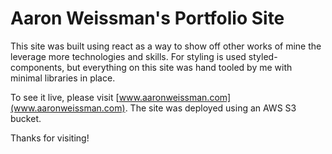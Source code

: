 # Aaron Weissman's Portfolio Site

This site was built using react as a way to show off other works of mine the leverage more technologies and skills. For styling is used styled-components, but everything on this site was hand tooled by me with minimal libraries in place.

To see it live, please visit [www.aaronweissman.com](www.aaronweissman.com). The site was deployed using an AWS S3 bucket.

Thanks for visiting!